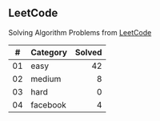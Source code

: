 ## LeetCode

Solving Algorithm Problems from [LeetCode](https://leetcode.com/)

| #  |    Category    | Solved |
|:--:|:---------------|-------:|
| 01 |      easy      |   42   |
| 02 |     medium     |   8   |
| 03 |      hard      |   0   |
| 04 |    facebook    |   4   |
